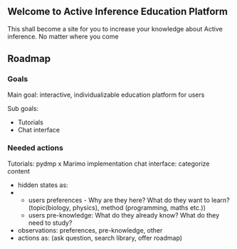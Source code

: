 ## Welcome to Active Inference Education Platform
This shall become a site for you to increase your knowledge about Active inference. No matter where you come 
## Roadmap
### Goals
Main goal: interactive, individualizable education platform for users

Sub goals:
- Tutorials
- Chat interface

### Needed actions
Tutorials: pydmp x Marimo implementation
chat interface: categorize content
- hidden states as:
- - users preferences - Why are they here? What do they want to learn?(topic(biology, physics), method (programming, maths etc.))
  -  users pre-knowledge: What do they already know? What do they need to study?
-  observations: preferences, pre-knowledge, other
-  actions as:  (ask question, search library, offer roadmap)
